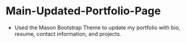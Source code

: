 # Main-Updated-Portfolio-Page


* Used the Mason Bootstrap Theme to update my portfolio with bio, resume, contact information, and projects.
